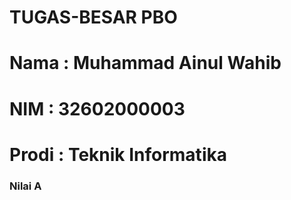 # TUGAS-BESAR PBO
# Nama : Muhammad Ainul Wahib
# NIM : 32602000003
# Prodi : Teknik Informatika
### Nilai A

